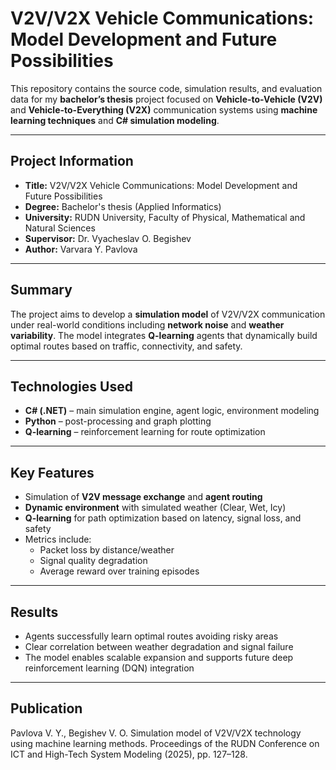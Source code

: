 # V2V/V2X Vehicle Communications: Model Development and Future Possibilities

This repository contains the source code, simulation results, and evaluation data for my **bachelor’s thesis** project focused on **Vehicle-to-Vehicle (V2V)** and **Vehicle-to-Everything (V2X)** communication systems using **machine learning techniques** and **C# simulation modeling**.

---

## Project Information

- **Title:** V2V/V2X Vehicle Communications: Model Development and Future Possibilities
- **Degree:** Bachelor's thesis (Applied Informatics)
- **University:** RUDN University, Faculty of Physical, Mathematical and Natural Sciences
- **Supervisor:** Dr. Vyacheslav O. Begishev  
- **Author:** Varvara Y. Pavlova

---

## Summary 

The project aims to develop a **simulation model** of V2V/V2X communication under real-world conditions including **network noise** and **weather variability**. The model integrates **Q-learning** agents that dynamically build optimal routes based on traffic, connectivity, and safety.

---

## Technologies Used

- **C# (.NET)** – main simulation engine, agent logic, environment modeling  
- **Python** – post-processing and graph plotting  
- **Q-learning** – reinforcement learning for route optimization  

---

## Key Features

- Simulation of **V2V message exchange** and **agent routing**
- **Dynamic environment** with simulated weather (Clear, Wet, Icy)
- **Q-learning** for path optimization based on latency, signal loss, and safety
- Metrics include:
  - Packet loss by distance/weather
  - Signal quality degradation
  - Average reward over training episodes

---

## Results

- Agents successfully learn optimal routes avoiding risky areas
- Clear correlation between weather degradation and signal failure
- The model enables scalable expansion and supports future deep reinforcement learning (DQN) integration

---

## Publication
Pavlova V. Y., Begishev V. O.
Simulation model of V2V/V2X technology using machine learning methods.
Proceedings of the RUDN Conference on ICT and High-Tech System Modeling (2025), pp. 127–128.